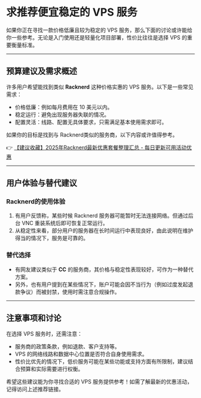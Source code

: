 # 求推荐便宜稳定的 VPS 服务

如果你正在寻找一款价格低廉且较为稳定的 VPS 服务，那么下面的讨论或许能给你一些参考。无论是入门使用还是轻量化项目部署，性价比往往是选择 VPS 的重要衡量标准。

---

## 预算建议及需求概述
许多用户希望能找到类似 **Racknerd** 这种价格实惠的 VPS 服务。以下是一些常见需求：
- 价格低廉：例如每月费用在 10 美元以内。
- 稳定运行：避免出现服务器失联的情况。
- 配置灵活：线路、配置无具体要求，只需满足基本使用需求即可。

如果你的目标是找到与 Racknerd类似的服务商，以下内容或许值得参考。

👉 [【建议收藏】2025年Racknerd最新优惠套餐整理汇总 - 每日更新可用活动优惠](https://bit.ly/Rack_Nerd)

---

## 用户体验与替代建议
### Racknerd的使用体验
1. 有用户反馈称，某些时候 Racknerd 服务器可能暂时无法连接网络。但通过后台 VNC 重装系统后即可恢复正常运行。
2. 从稳定性来看，部分用户的服务器在长时间运行中表现良好，由此说明在维护得当的情况下，服务是可靠的。

### 替代选择
- 有网友建议类似于 **CC** 的服务商，其价格与稳定性表现较好，可作为一种替代方案。
- 另外，也有用户提到在某些情况下，账户可能会因不当行为（例如过度发起退款争议）而被封禁，使用时需注意合规操作。

---

## 注意事项和讨论
在选择 VPS 服务时，还需注意：
- 服务商的政策条款，例如退款、客户支持等。
- VPS 的网络线路和数据中心位置是否符合自身使用需求。
- 性价比优先的情况下，低价服务可能在某些功能或支持方面有所限制，建议结合预算和实际需要进行权衡。

希望这些建议能为你寻找合适的 VPS 服务提供参考！如需了解最新的优惠活动，记得访问上述推荐链接。